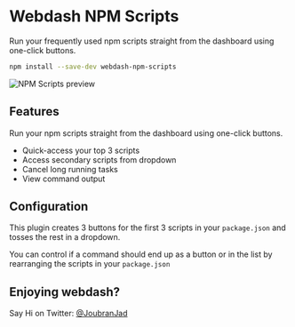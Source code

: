 # Webdash NPM Scripts

Run your frequently used npm scripts straight from the dashboard using one-click buttons.

```bash
npm install --save-dev webdash-npm-scripts
```

![NPM Scripts preview](https://i.imgur.com/lkmMxDc.png)


## Features

Run your npm scripts straight from the dashboard using one-click buttons.

* Quick-access your top 3 scripts
* Access secondary scripts from dropdown
* Cancel long running tasks
* View command output

## Configuration

This plugin creates 3 buttons for the first 3 scripts in your `package.json` and tosses the rest in a dropdown.

You can control if a command should end up as a button or in the list by rearranging the scripts in your `package.json`

## Enjoying webdash?

Say Hi on Twitter: [@JoubranJad](https://twitter.com/JoubranJad)
